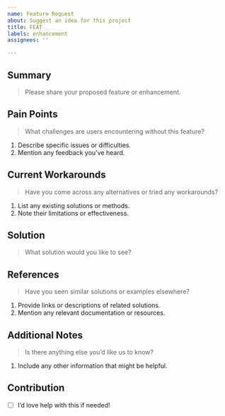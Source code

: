 ```yaml
---
name: Feature Request
about: Suggest an idea for this project
title: FEAT
labels: enhancement
assignees: ''

---
```


## Summary
> Please share your proposed feature or enhancement.

## Pain Points
> What challenges are users encountering without this feature?

1. Describe specific issues or difficulties.
2. Mention any feedback you've heard.

## Current Workarounds
> Have you come across any alternatives or tried any workarounds?

1. List any existing solutions or methods.
2. Note their limitations or effectiveness.

## Solution
> What solution would you like to see?

## References
>  Have you seen similar solutions or examples elsewhere?

1. Provide links or descriptions of related solutions.
2. Mention any relevant documentation or resources.

## Additional Notes
> Is there anything else you’d like us to know?

1. Include any other information that might be helpful.

## Contribution
- [ ] I’d love help with this if needed!
